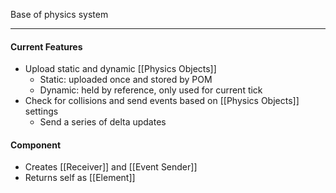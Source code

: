 Base of physics system

---
#### Current Features
- Upload static and dynamic [[Physics Objects]]
	- Static: uploaded once and stored by POM
	- Dynamic: held by reference, only used for current tick
- Check for collisions and send events based on [[Physics Objects]] settings
	- Send a series of delta updates

#### Component
- Creates [[Receiver]] and [[Event Sender]]
- Returns self as [[Element]]